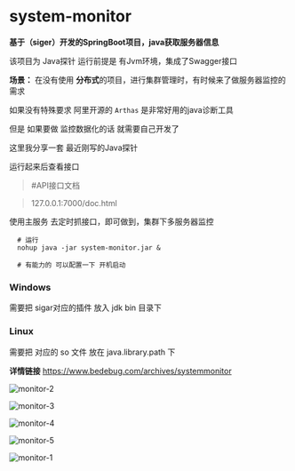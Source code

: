 # system-monitor

**基于（siger）开发的SpringBoot项目，java获取服务器信息**

该项目为 Java探针 运行前提是 有Jvm环境，集成了Swagger接口


**场景：**
 在没有使用 **分布式**的项目，进行集群管理时，有时候来了做服务器监控的需求
 
 如果没有特殊要求 阿里开源的 ```Arthas``` 是非常好用的java诊断工具
 
 但是 如果要做 监控数据化的话 就需要自己开发了 
 
 这里我分享一套 最近刚写的Java探针 
 
 运行起来后查看接口
 
> #API接口文档
 
> 127.0.0.1:7000/doc.html

 使用主服务 去定时抓接口，即可做到，集群下多服务器监控
 

```
  # 运行
  nohup java -jar system-monitor.jar &
  
  # 有能力的 可以配置一下 开机启动
```
### Windows
需要把 sigar对应的插件 放入 jdk bin 目录下 

### Linux 
需要把 对应的 so 文件 放在 java.library.path 下 


**详情链接**
https://www.bedebug.com/archives/systemmonitor

![monitor-2](https://www.bedebug.com/upload/2020/04/monitor-2-82b61460caec4ecbb2551c47f7f8a983.jpg)

![monitor-3](https://www.bedebug.com/upload/2020/04/monitor-3-2dcb83b3b87a405eaf00e9da0a657a6b.jpg)

![monitor-4](https://www.bedebug.com/upload/2020/04/monitor-4-b23a02f65a434c4988db5e5a870b5525.jpg)

![monitor-5](https://www.bedebug.com/upload/2020/04/monitor-5-7f7ed7ab5090493c8d3f2c1c9d973d9b.jpg)

![monitor-1](https://www.bedebug.com/upload/2020/04/monitor-1-1fac24af3a2f4a39b6906a035eb88d68.jpg)


